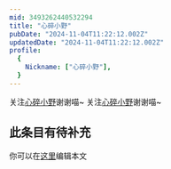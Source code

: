 ```yaml
---
mid: 3493262440532294
title: "心碎小野"
pubDate: "2024-11-04T11:22:12.002Z"
updatedDate: "2024-11-04T11:22:12.002Z"
profile:
  {
    Nickname: ["心碎小野"],
  }
---
```


关注[心碎小野](https://space.bilibili.com/3493262440532294)谢谢喵~ 关注[心碎小野](https://space.bilibili.com/3493262440532294)谢谢喵~

## 此条目有待补充
你可以在[这里](https://github.com/Yuhanawa/VTuber.ICU-Content/edit/master/v/心碎小野/index.md)编辑本文
